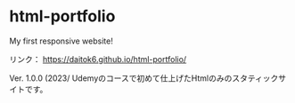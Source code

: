 # html-portfolio
My first responsive website!

リンク：
https://daitok6.github.io/html-portfolio/

Ver. 1.0.0 (2023/
Udemyのコースで初めて仕上げたHtmlのみのスタティックサイトです。
